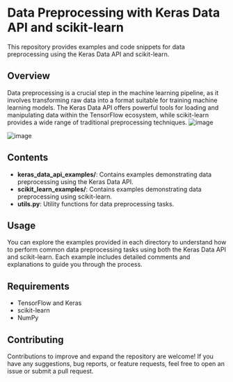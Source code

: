 # Data Preprocessing with Keras Data API and scikit-learn

This repository provides examples and code snippets for data preprocessing using the Keras Data API and scikit-learn.

## Overview

Data preprocessing is a crucial step in the machine learning pipeline, as it involves transforming raw data into a format suitable for training machine learning models. The Keras Data API offers powerful tools for loading and manipulating data within the TensorFlow ecosystem, while scikit-learn provides a wide range of traditional preprocessing techniques.
![image](https://github.com/guina12/deep_learning_preprocessing_data/assets/115325442/6aebf9a4-14cd-4195-8ba3-ff6ac99a8d61)

![image](https://github.com/guina12/deep_learning_preprocessing_data/assets/115325442/fcbd4f18-7f62-479f-99de-f1d2c8351e38)

## Contents

- **keras_data_api_examples/**: Contains examples demonstrating data preprocessing using the Keras Data API.
- **scikit_learn_examples/**: Contains examples demonstrating data preprocessing using scikit-learn.
- **utils.py**: Utility functions for data preprocessing tasks.

## Usage

You can explore the examples provided in each directory to understand how to perform common data preprocessing tasks using both the Keras Data API and scikit-learn. Each example includes detailed comments and explanations to guide you through the process.

## Requirements

- TensorFlow and Keras
- scikit-learn
- NumPy

## Contributing

Contributions to improve and expand the repository are welcome! If you have any suggestions, bug reports, or feature requests, feel free to open an issue or submit a pull request.

